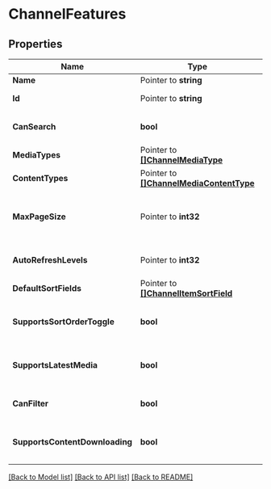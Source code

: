 # ChannelFeatures

## Properties

Name | Type | Description | Notes
------------ | ------------- | ------------- | -------------
**Name** | Pointer to **string** | Gets or sets the name. | [optional] 
**Id** | Pointer to **string** | Gets or sets the identifier. | [optional] 
**CanSearch** | **bool** | Gets or sets a value indicating whether this instance can search. | [optional] 
**MediaTypes** | Pointer to [**[]ChannelMediaType**](ChannelMediaType.md) | Gets or sets the media types. | [optional] 
**ContentTypes** | Pointer to [**[]ChannelMediaContentType**](ChannelMediaContentType.md) | Gets or sets the content types. | [optional] 
**MaxPageSize** | Pointer to **int32** | Represents the maximum number of records the channel allows retrieving at a time. | [optional] 
**AutoRefreshLevels** | Pointer to **int32** | Gets or sets the automatic refresh levels. | [optional] 
**DefaultSortFields** | Pointer to [**[]ChannelItemSortField**](ChannelItemSortField.md) | Gets or sets the default sort orders. | [optional] 
**SupportsSortOrderToggle** | **bool** | Indicates if a sort ascending/descending toggle is supported or not. | [optional] 
**SupportsLatestMedia** | **bool** | Gets or sets a value indicating whether [supports latest media]. | [optional] 
**CanFilter** | **bool** | Gets or sets a value indicating whether this instance can filter. | [optional] 
**SupportsContentDownloading** | **bool** | Gets or sets a value indicating whether [supports content downloading]. | [optional] 

[[Back to Model list]](../README.md#documentation-for-models) [[Back to API list]](../README.md#documentation-for-api-endpoints) [[Back to README]](../README.md)



